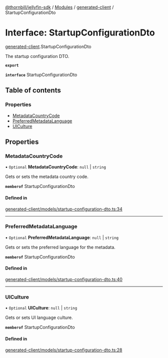 [@thornbill/jellyfin-sdk](../README.md) / [Modules](../modules.md) / [generated-client](../modules/generated_client.md) / StartupConfigurationDto

# Interface: StartupConfigurationDto

[generated-client](../modules/generated_client.md).StartupConfigurationDto

The startup configuration DTO.

**`export`**

**`interface`** StartupConfigurationDto

## Table of contents

### Properties

- [MetadataCountryCode](generated_client.StartupConfigurationDto.md#metadatacountrycode)
- [PreferredMetadataLanguage](generated_client.StartupConfigurationDto.md#preferredmetadatalanguage)
- [UICulture](generated_client.StartupConfigurationDto.md#uiculture)

## Properties

### MetadataCountryCode

• `Optional` **MetadataCountryCode**: ``null`` \| `string`

Gets or sets the metadata country code.

**`memberof`** StartupConfigurationDto

#### Defined in

[generated-client/models/startup-configuration-dto.ts:34](https://github.com/thornbill/jellyfin-sdk-typescript/blob/029620a/src/generated-client/models/startup-configuration-dto.ts#L34)

___

### PreferredMetadataLanguage

• `Optional` **PreferredMetadataLanguage**: ``null`` \| `string`

Gets or sets the preferred language for the metadata.

**`memberof`** StartupConfigurationDto

#### Defined in

[generated-client/models/startup-configuration-dto.ts:40](https://github.com/thornbill/jellyfin-sdk-typescript/blob/029620a/src/generated-client/models/startup-configuration-dto.ts#L40)

___

### UICulture

• `Optional` **UICulture**: ``null`` \| `string`

Gets or sets UI language culture.

**`memberof`** StartupConfigurationDto

#### Defined in

[generated-client/models/startup-configuration-dto.ts:28](https://github.com/thornbill/jellyfin-sdk-typescript/blob/029620a/src/generated-client/models/startup-configuration-dto.ts#L28)
